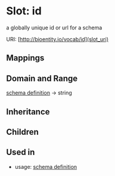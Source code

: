 # Slot: id


a globally unique id or url for a schema

URI: [http://bioentity.io/vocab/id](slot_uri)
## Mappings

## Domain and Range

[schema definition](SchemaDefinition.md) -> string
## Inheritance

## Children

## Used in

 *  usage: [schema definition](SchemaDefinition.md)
